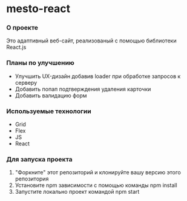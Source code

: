 # mesto-react

### О проекте

Это адаптивный веб-сайт, реализованый с помощью библиотеки React.js

### Планы по улучшению

- Улучшить UX-дизайн добавив loader при обработке запросов к серверу
- Добавить попап подтверждения удаления карточки
- Добавить валидацию форм

### Используемые технологии

- Grid
- Flex
- JS
- React

### Для запуска проекта

1. "Форкните" этот репозиторий и клонируйте вашу версию этого репозитория
2. Установите npm зависимости с помощью команды npm install
3. Запустите локально проект командой npm start
